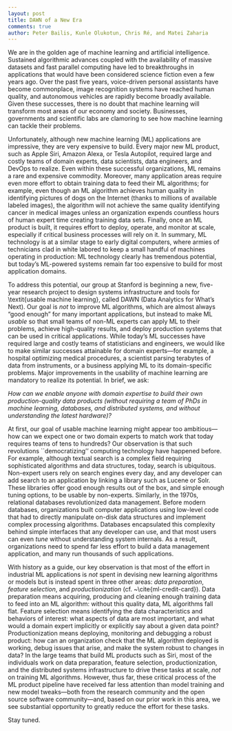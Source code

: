 ```yaml
---
layout: post
title: DAWN of a New Era
comments: true
author: Peter Bailis, Kunle Olukotun, Chris Ré, and Matei Zaharia
---
```


We are in the golden age of machine learning and artificial intelligence. Sustained algorithmic
advances coupled with the availability of massive datasets and fast parallel computing have led to
breakthroughs in applications that would have been considered science fiction even a few years ago.
Over the past five years, voice-driven personal assistants have become commonplace, image
recognition systems have reached human quality, and autonomous vehicles are rapidly become broadly
available. Given these successes, there is no doubt that machine learning will transform most areas
of our economy and society. Businesses, governments and scientific labs are clamoring to see how
machine learning can tackle their problems.

Unfortunately, although new machine learning (ML) applications are impressive, they are very
expensive to build. Every major new ML product, such as Apple Siri, Amazon Alexa, or Tesla
Autopilot, required large and costly teams of domain experts, data scientists, data engineers, and
DevOps to realize. Even within these successful organizations, ML remains a rare and expensive
commodity. Moreover, many application areas require even more effort to obtain training data to feed
their ML algorithms; for example, even though an ML algorithm achieves human quality in identifying
pictures of dogs on the Internet (thanks to millions of available labeled images), the algorithm
will not achieve the same quality identifying cancer in medical images unless an organization
expends countless hours of human expert time creating training data sets. Finally, once an ML
product is built, it requires effort to deploy, operate, and monitor at scale, especially if
critical business processes will rely on it. In summary, ML technology is at a similar stage to
early digital computers, where armies of technicians clad in white labored to keep a small handful
of machines operating in production: ML technology clearly has tremendous potential, but today’s
ML-powered systems remain far too expensive to build for most application domains.

To address this potential, our group at Stanford is beginning a new, five-year research project to
design systems infrastructure and tools for \textit{usable machine learning}, called DAWN (Data
Analytics for What’s Next). Our goal is _not_ to improve ML algorithms, which are almost always “good
enough” for many important applications, but instead to make ML _usable_ so that small teams of non-ML
experts can apply ML to their problems, achieve high-quality results, and deploy production systems
that can be used in critical applications. While today’s ML successes have required large and costly
teams of statisticians and engineers, we would like to make similar successes attainable for domain
experts—for example, a hospital optimizing medical procedures, a scientist parsing terabytes of data
from instruments, or a business applying ML to its domain-specific problems. Major improvements in
the usability of machine learning are mandatory to realize its potential. In brief, we ask:

_How can we enable anyone with domain expertise to build their own production-quality data products
(without requiring a team of PhDs in machine learning, databases, and distributed systems, and
without understanding the latest hardware)?_

At first, our goal of usable machine learning might appear too ambitious—how can we expect one or
two domain experts to match work that today requires teams of tens to hundreds? Our observation is
that such revolutions ``democratizing’’ computing technology have happened before. For example,
although textual search is a complex field requiring sophisticated algorithms and data structures,
today, search is ubiquitous. Non-expert users rely on search engines every day, and any developer
can add search to an application by linking a library such as Lucene or Solr. These libraries offer
good enough results out of the box, and simple enough tuning options, to be usable by non-experts.
Similarly, in the 1970s, relational databases revolutionized data management. Before modern
databases, organizations built computer applications using low-level code that had to directly
manipulate on-disk data structures and implement complex processing algorithms. Databases
encapsulated this complexity behind simple interfaces that any developer can use, and that most
users can even _tune_ without understanding system internals. As a result, organizations need to spend
far less effort to build a data management application, and many run thousands of such applications.

With history as a guide, our key observation is that most of the effort in industrial ML
applications is _not_ spent in devising new learning algorithms or models but is instead spent in
three other areas: _data preparation_, _feature selection_, and _productionization_ (cf.
~\cite{ml-credit-card}). Data preparation means acquiring, producing and cleaning enough training
data to feed into an ML algorithm: without this quality data, ML algorithms fall flat. Feature
selection means identifying the data characteristics and behaviors of interest: what aspects of data
are most important, and what would a domain expert implicitly or explicitly say about a given data
point? Productionization means deploying, monitoring and debugging a robust product: how can an
organization check that the ML algorithm deployed is working, debug issues that arise, and make the
system robust to changes in data? In the large teams that build ML products such as Siri, most of
the individuals work on data preparation, feature selection, productionization, and the distributed
systems infrastructure to drive these tasks at scale, _not_ on training ML algorithms. However, thus
far, these critical process of the ML product pipeline have received far less attention than model
training and new model tweaks—both from the research community and the open source software
community—and, based on our prior work in this area, we see substantial opportunity to greatly
reduce the effort for these tasks.

Stay tuned.
